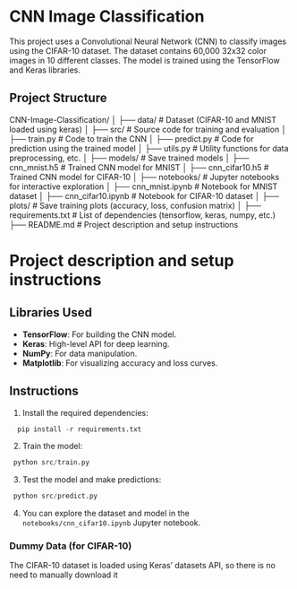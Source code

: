 # CNN Image Classification

This project uses a Convolutional Neural Network (CNN) to classify images using the CIFAR-10 dataset. The dataset contains 60,000 32x32 color images in 10 different classes. The model is trained using the TensorFlow and Keras libraries.

## Project Structure

CNN-Image-Classification/
│
├── data/                   # Dataset (CIFAR-10 and MNIST loaded using keras)
│
├── src/                    # Source code for training and evaluation
│   ├── train.py            # Code to train the CNN
│   ├── predict.py          # Code for prediction using the trained model
│   ├── utils.py            # Utility functions for data preprocessing, etc.
│
├── models/                 # Save trained models
│   ├── cnn_mnist.h5        # Trained CNN model for MNIST
│   ├── cnn_cifar10.h5      # Trained CNN model for CIFAR-10
│
├── notebooks/              # Jupyter notebooks for interactive exploration
│   ├── cnn_mnist.ipynb     # Notebook for MNIST dataset
│   ├── cnn_cifar10.ipynb   # Notebook for CIFAR-10 dataset
│
├── plots/                  # Save training plots (accuracy, loss, confusion matrix)
│
├── requirements.txt        # List of dependencies (tensorflow, keras, numpy, etc.)
├── README.md               # Project description and setup instructions

# Project description and setup instructions

## Libraries Used
- **TensorFlow**: For building the CNN model.
- **Keras**: High-level API for deep learning.
- **NumPy**: For data manipulation.
- **Matplotlib**: For visualizing accuracy and loss curves.

## Instructions

1. Install the required dependencies:

  ```python
    pip install -r requirements.txt
  ```

2. Train the model:

  ```python
   python src/train.py
  ```
3. Test the model and make predictions: 

```python
 python src/predict.py
```

4. You can explore the dataset and model in the `notebooks/cnn_cifar10.ipynb` Jupyter notebook.

### Dummy Data (for CIFAR-10)
The CIFAR-10 dataset is loaded using Keras’ datasets API, so there is no need to manually download it